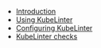 * [Introduction](README.md)
* [Using KubeLinter](using-kubelinter.md)
* [Configuring KubeLinter](configuring-kubelinter.md)
* [KubeLinter checks](checks.md)
